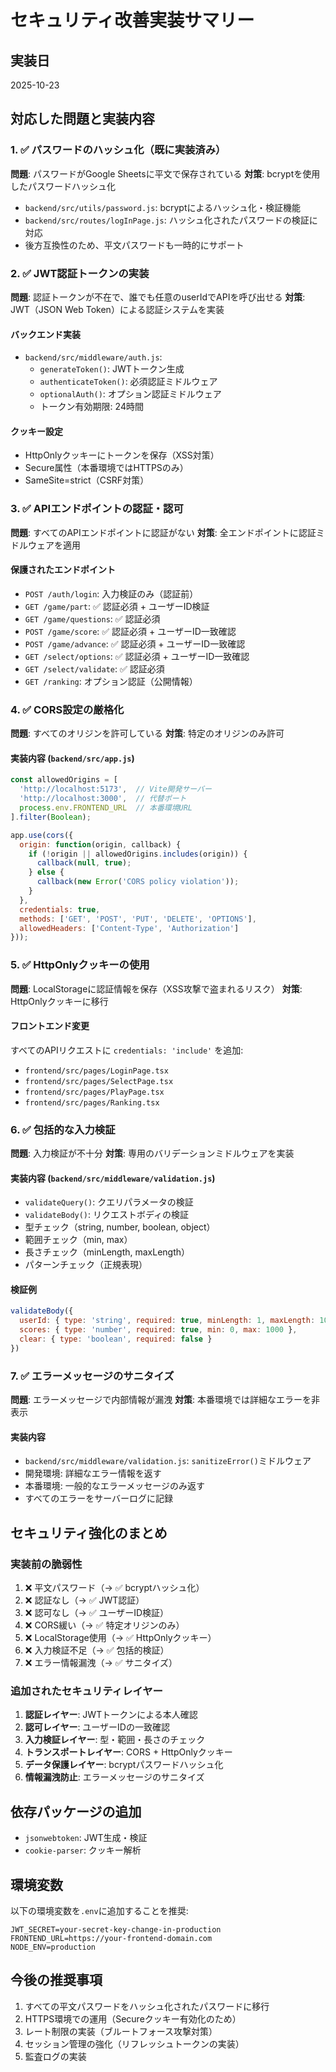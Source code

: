 # セキュリティ改善実装サマリー

## 実装日
2025-10-23

## 対応した問題と実装内容

### 1. ✅ パスワードのハッシュ化（既に実装済み）
**問題**: パスワードがGoogle Sheetsに平文で保存されている
**対策**: bcryptを使用したパスワードハッシュ化
- `backend/src/utils/password.js`: bcryptによるハッシュ化・検証機能
- `backend/src/routes/logInPage.js`: ハッシュ化されたパスワードの検証に対応
- 後方互換性のため、平文パスワードも一時的にサポート

### 2. ✅ JWT認証トークンの実装
**問題**: 認証トークンが不在で、誰でも任意のuserIdでAPIを呼び出せる
**対策**: JWT（JSON Web Token）による認証システムを実装

#### バックエンド実装
- `backend/src/middleware/auth.js`:
  - `generateToken()`: JWTトークン生成
  - `authenticateToken()`: 必須認証ミドルウェア
  - `optionalAuth()`: オプション認証ミドルウェア
  - トークン有効期限: 24時間

#### クッキー設定
- HttpOnlyクッキーにトークンを保存（XSS対策）
- Secure属性（本番環境ではHTTPSのみ）
- SameSite=strict（CSRF対策）

### 3. ✅ APIエンドポイントの認証・認可
**問題**: すべてのAPIエンドポイントに認証がない
**対策**: 全エンドポイントに認証ミドルウェアを適用

#### 保護されたエンドポイント
- `POST /auth/login`: 入力検証のみ（認証前）
- `GET /game/part`: ✅ 認証必須 + ユーザーID検証
- `GET /game/questions`: ✅ 認証必須
- `POST /game/score`: ✅ 認証必須 + ユーザーID一致確認
- `POST /game/advance`: ✅ 認証必須 + ユーザーID一致確認
- `GET /select/options`: ✅ 認証必須 + ユーザーID一致確認
- `GET /select/validate`: ✅ 認証必須
- `GET /ranking`: オプション認証（公開情報）

### 4. ✅ CORS設定の厳格化
**問題**: すべてのオリジンを許可している
**対策**: 特定のオリジンのみ許可

#### 実装内容 (`backend/src/app.js`)
```javascript
const allowedOrigins = [
  'http://localhost:5173',  // Vite開発サーバー
  'http://localhost:3000',  // 代替ポート
  process.env.FRONTEND_URL  // 本番環境URL
].filter(Boolean);

app.use(cors({
  origin: function(origin, callback) {
    if (!origin || allowedOrigins.includes(origin)) {
      callback(null, true);
    } else {
      callback(new Error('CORS policy violation'));
    }
  },
  credentials: true,
  methods: ['GET', 'POST', 'PUT', 'DELETE', 'OPTIONS'],
  allowedHeaders: ['Content-Type', 'Authorization']
}));
```

### 5. ✅ HttpOnlyクッキーの使用
**問題**: LocalStorageに認証情報を保存（XSS攻撃で盗まれるリスク）
**対策**: HttpOnlyクッキーに移行

#### フロントエンド変更
すべてのAPIリクエストに `credentials: 'include'` を追加:
- `frontend/src/pages/LoginPage.tsx`
- `frontend/src/pages/SelectPage.tsx`
- `frontend/src/pages/PlayPage.tsx`
- `frontend/src/pages/Ranking.tsx`

### 6. ✅ 包括的な入力検証
**問題**: 入力検証が不十分
**対策**: 専用のバリデーションミドルウェアを実装

#### 実装内容 (`backend/src/middleware/validation.js`)
- `validateQuery()`: クエリパラメータの検証
- `validateBody()`: リクエストボディの検証
- 型チェック（string, number, boolean, object）
- 範囲チェック（min, max）
- 長さチェック（minLength, maxLength）
- パターンチェック（正規表現）

#### 検証例
```javascript
validateBody({
  userId: { type: 'string', required: true, minLength: 1, maxLength: 100 },
  scores: { type: 'number', required: true, min: 0, max: 1000 },
  clear: { type: 'boolean', required: false }
})
```

### 7. ✅ エラーメッセージのサニタイズ
**問題**: エラーメッセージで内部情報が漏洩
**対策**: 本番環境では詳細なエラーを非表示

#### 実装内容
- `backend/src/middleware/validation.js`: `sanitizeError()`ミドルウェア
- 開発環境: 詳細なエラー情報を返す
- 本番環境: 一般的なエラーメッセージのみ返す
- すべてのエラーをサーバーログに記録

## セキュリティ強化のまとめ

### 実装前の脆弱性
1. ❌ 平文パスワード（→ ✅ bcryptハッシュ化）
2. ❌ 認証なし（→ ✅ JWT認証）
3. ❌ 認可なし（→ ✅ ユーザーID検証）
4. ❌ CORS緩い（→ ✅ 特定オリジンのみ）
5. ❌ LocalStorage使用（→ ✅ HttpOnlyクッキー）
6. ❌ 入力検証不足（→ ✅ 包括的検証）
7. ❌ エラー情報漏洩（→ ✅ サニタイズ）

### 追加されたセキュリティレイヤー
1. **認証レイヤー**: JWTトークンによる本人確認
2. **認可レイヤー**: ユーザーIDの一致確認
3. **入力検証レイヤー**: 型・範囲・長さのチェック
4. **トランスポートレイヤー**: CORS + HttpOnlyクッキー
5. **データ保護レイヤー**: bcryptパスワードハッシュ化
6. **情報漏洩防止**: エラーメッセージのサニタイズ

## 依存パッケージの追加
- `jsonwebtoken`: JWT生成・検証
- `cookie-parser`: クッキー解析

## 環境変数
以下の環境変数を`.env`に追加することを推奨:
```
JWT_SECRET=your-secret-key-change-in-production
FRONTEND_URL=https://your-frontend-domain.com
NODE_ENV=production
```

## 今後の推奨事項
1. すべての平文パスワードをハッシュ化されたパスワードに移行
2. HTTPS環境での運用（Secureクッキー有効化のため）
3. レート制限の実装（ブルートフォース攻撃対策）
4. セッション管理の強化（リフレッシュトークンの実装）
5. 監査ログの実装
